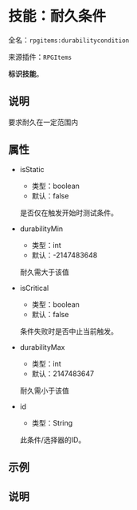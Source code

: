 # 技能：耐久条件

<!-- 本文件是通过游戏内 `/rpgitem gen-wiki` 命令生成的。 -->
<!-- 请只在对应的 "beginCustomXXXX" 与 "endCustomXXXX" 间编辑。  -->
<!-- 如果您想修改技能或其属性的描述， -->
<!-- 请修改 "resources/lang/zh_CN.yml" 中对应的项。 -->

全名：`rpgitems:durabilitycondition`

来源插件：`RPGItems`

**标识技能**。

<!-- beginCustomHeader -->
<!-- endCustomHeader -->

## 说明

要求耐久在一定范围内
<!-- beginCustomDescription -->
<!-- endCustomDescription -->

## 属性

* isStatic

  * 类型：boolean
  * 默认：false

  是否仅在触发开始时测试条件。

* durabilityMin

  * 类型：int
  * 默认：-2147483648

  耐久需大于该值

* isCritical

  * 类型：boolean
  * 默认：false

  条件失败时是否中止当前触发。

* durabilityMax

  * 类型：int
  * 默认：2147483647

  耐久需小于该值

* id

  * 类型：String

  此条件/选择器的ID。

<!-- beginCustomProperties -->
<!-- endCustomProperties -->

## 示例

<!-- beginCustomExample -->
<!-- endCustomExample -->

## 说明

<!-- beginCustomNote -->
<!-- endCustomNote -->